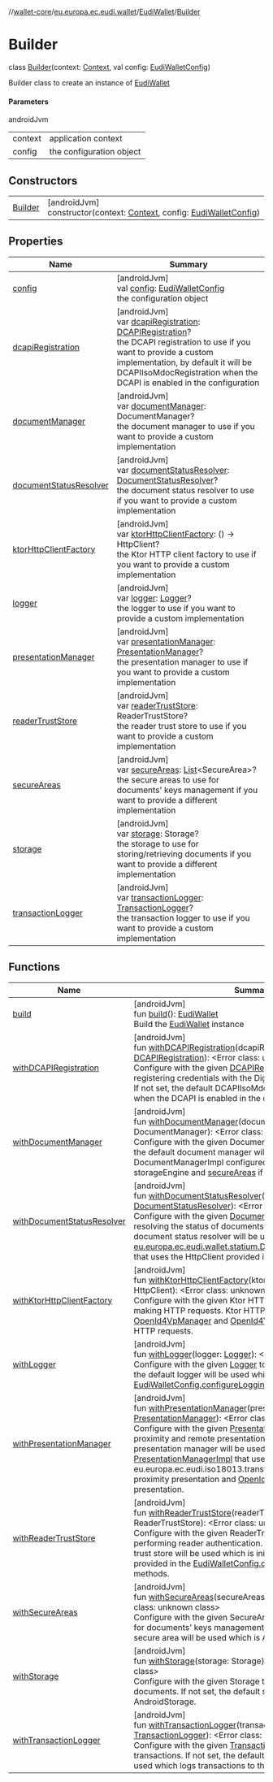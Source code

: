 //[wallet-core](../../../../index.md)/[eu.europa.ec.eudi.wallet](../../index.md)/[EudiWallet](../index.md)/[Builder](index.md)

# Builder

class [Builder](index.md)(context: [Context](https://developer.android.com/reference/kotlin/android/content/Context.html), val config: [EudiWalletConfig](../../-eudi-wallet-config/index.md))

Builder class to create an instance of [EudiWallet](../index.md)

#### Parameters

androidJvm

| | |
|---|---|
| context | application context |
| config | the configuration object |

## Constructors

| | |
|---|---|
| [Builder](-builder.md) | [androidJvm]<br>constructor(context: [Context](https://developer.android.com/reference/kotlin/android/content/Context.html), config: [EudiWalletConfig](../../-eudi-wallet-config/index.md)) |

## Properties

| Name | Summary |
|---|---|
| [config](config.md) | [androidJvm]<br>val [config](config.md): [EudiWalletConfig](../../-eudi-wallet-config/index.md)<br>the configuration object |
| [dcapiRegistration](dcapi-registration.md) | [androidJvm]<br>var [dcapiRegistration](dcapi-registration.md): [DCAPIRegistration](../../../eu.europa.ec.eudi.wallet.dcapi/-d-c-a-p-i-registration/index.md)?<br>the DCAPI registration to use if you want to provide a custom implementation, by default it will be DCAPIIsoMdocRegistration when the DCAPI is enabled in the configuration |
| [documentManager](document-manager.md) | [androidJvm]<br>var [documentManager](document-manager.md): DocumentManager?<br>the document manager to use if you want to provide a custom implementation |
| [documentStatusResolver](document-status-resolver.md) | [androidJvm]<br>var [documentStatusResolver](document-status-resolver.md): [DocumentStatusResolver](../../../eu.europa.ec.eudi.wallet.statium/-document-status-resolver/index.md)?<br>the document status resolver to use if you want to provide a custom implementation |
| [ktorHttpClientFactory](ktor-http-client-factory.md) | [androidJvm]<br>var [ktorHttpClientFactory](ktor-http-client-factory.md): () -&gt; HttpClient?<br>the Ktor HTTP client factory to use if you want to provide a custom implementation |
| [logger](logger.md) | [androidJvm]<br>var [logger](logger.md): [Logger](../../../eu.europa.ec.eudi.wallet.logging/-logger/index.md)?<br>the logger to use if you want to provide a custom implementation |
| [presentationManager](presentation-manager.md) | [androidJvm]<br>var [presentationManager](presentation-manager.md): [PresentationManager](../../../eu.europa.ec.eudi.wallet.presentation/-presentation-manager/index.md)?<br>the presentation manager to use if you want to provide a custom implementation |
| [readerTrustStore](reader-trust-store.md) | [androidJvm]<br>var [readerTrustStore](reader-trust-store.md): ReaderTrustStore?<br>the reader trust store to use if you want to provide a custom implementation |
| [secureAreas](secure-areas.md) | [androidJvm]<br>var [secureAreas](secure-areas.md): [List](https://kotlinlang.org/api/latest/jvm/stdlib/kotlin-stdlib/kotlin.collections/-list/index.html)&lt;SecureArea&gt;?<br>the secure areas to use for documents' keys management if you want to provide a different implementation |
| [storage](storage.md) | [androidJvm]<br>var [storage](storage.md): Storage?<br>the storage to use for storing/retrieving documents if you want to provide a different implementation |
| [transactionLogger](transaction-logger.md) | [androidJvm]<br>var [transactionLogger](transaction-logger.md): [TransactionLogger](../../../eu.europa.ec.eudi.wallet.transactionLogging/-transaction-logger/index.md)?<br>the transaction logger to use if you want to provide a custom implementation |

## Functions

| Name | Summary |
|---|---|
| [build](build.md) | [androidJvm]<br>fun [build](build.md)(): [EudiWallet](../index.md)<br>Build the [EudiWallet](../index.md) instance |
| [withDCAPIRegistration](with-d-c-a-p-i-registration.md) | [androidJvm]<br>fun [withDCAPIRegistration](with-d-c-a-p-i-registration.md)(dcapiRegistration: [DCAPIRegistration](../../../eu.europa.ec.eudi.wallet.dcapi/-d-c-a-p-i-registration/index.md)): &lt;Error class: unknown class&gt;<br>Configure with the given [DCAPIRegistration](../../../eu.europa.ec.eudi.wallet.dcapi/-d-c-a-p-i-registration/index.md) to use for registering credentials with the Digital Credential API (DCAPI). If not set, the default DCAPIIsoMdocRegistration will be used when the DCAPI is enabled in the configuration. |
| [withDocumentManager](with-document-manager.md) | [androidJvm]<br>fun [withDocumentManager](with-document-manager.md)(documentManager: DocumentManager): &lt;Error class: unknown class&gt;<br>Configure with the given DocumentManager to use. If not set, the default document manager will be used which is DocumentManagerImpl configured with the provided storageEngine and [secureAreas](secure-areas.md) if they are set. |
| [withDocumentStatusResolver](with-document-status-resolver.md) | [androidJvm]<br>fun [withDocumentStatusResolver](with-document-status-resolver.md)(documentStatusResolver: [DocumentStatusResolver](../../../eu.europa.ec.eudi.wallet.statium/-document-status-resolver/index.md)): &lt;Error class: unknown class&gt;<br>Configure with the given [DocumentStatusResolver](../../../eu.europa.ec.eudi.wallet.statium/-document-status-resolver/index.md) to use for resolving the status of documents. If not set, the default document status resolver will be used which is [eu.europa.ec.eudi.wallet.statium.DocumentStatusResolverImpl](../../../eu.europa.ec.eudi.wallet.statium/-document-status-resolver-impl/index.md) that uses the HttpClient provided in the configuration. |
| [withKtorHttpClientFactory](with-ktor-http-client-factory.md) | [androidJvm]<br>fun [withKtorHttpClientFactory](with-ktor-http-client-factory.md)(ktorHttpClientFactory: () -&gt; HttpClient): &lt;Error class: unknown class&gt;<br>Configure with the given Ktor HTTP client factory to use for making HTTP requests. Ktor HTTP client is used by the [OpenId4VpManager](../../../eu.europa.ec.eudi.wallet.transfer.openId4vp/-open-id4-vp-manager/index.md) and [OpenId4VciManager](../../../eu.europa.ec.eudi.wallet.issue.openid4vci/-open-id4-vci-manager/index.md) for making HTTP requests. |
| [withLogger](with-logger.md) | [androidJvm]<br>fun [withLogger](with-logger.md)(logger: [Logger](../../../eu.europa.ec.eudi.wallet.logging/-logger/index.md)): &lt;Error class: unknown class&gt;<br>Configure with the given [Logger](../../../eu.europa.ec.eudi.wallet.logging/-logger/index.md) to use for logging. If not set, the default logger will be used which is configured with the [EudiWalletConfig.configureLogging](../../-eudi-wallet-config/configure-logging.md). |
| [withPresentationManager](with-presentation-manager.md) | [androidJvm]<br>fun [withPresentationManager](with-presentation-manager.md)(presentationManager: [PresentationManager](../../../eu.europa.ec.eudi.wallet.presentation/-presentation-manager/index.md)): &lt;Error class: unknown class&gt;<br>Configure with the given [PresentationManager](../../../eu.europa.ec.eudi.wallet.presentation/-presentation-manager/index.md) to use for both proximity and remote presentation. If not set, the default presentation manager will be used which is [PresentationManagerImpl](../../../eu.europa.ec.eudi.wallet.presentation/-presentation-manager-impl/index.md) that uses the eu.europa.ec.eudi.iso18013.transfer.TransferManagerImpl for proximity presentation and [OpenId4VpManager](../../../eu.europa.ec.eudi.wallet.transfer.openId4vp/-open-id4-vp-manager/index.md) for remote presentation. |
| [withReaderTrustStore](with-reader-trust-store.md) | [androidJvm]<br>fun [withReaderTrustStore](with-reader-trust-store.md)(readerTrustStore: ReaderTrustStore): &lt;Error class: unknown class&gt;<br>Configure with the given ReaderTrustStore to use for performing reader authentication. If not set, the default reader trust store will be used which is initialized with the certificates provided in the [EudiWalletConfig.configureReaderTrustStore](../../-eudi-wallet-config/configure-reader-trust-store.md) methods. |
| [withSecureAreas](with-secure-areas.md) | [androidJvm]<br>fun [withSecureAreas](with-secure-areas.md)(secureAreas: [List](https://kotlinlang.org/api/latest/jvm/stdlib/kotlin-stdlib/kotlin.collections/-list/index.html)&lt;SecureArea&gt;): &lt;Error class: unknown class&gt;<br>Configure with the given SecureArea implementations to use for documents' keys management. If not set, the default secure area will be used which is AndroidKeystoreSecureArea. |
| [withStorage](with-storage.md) | [androidJvm]<br>fun [withStorage](with-storage.md)(storage: Storage): &lt;Error class: unknown class&gt;<br>Configure with the given Storage to use for storing/retrieving documents. If not set, the default storage will be used which is AndroidStorage. |
| [withTransactionLogger](with-transaction-logger.md) | [androidJvm]<br>fun [withTransactionLogger](with-transaction-logger.md)(transactionLogger: [TransactionLogger](../../../eu.europa.ec.eudi.wallet.transactionLogging/-transaction-logger/index.md)): &lt;Error class: unknown class&gt;<br>Configure with the given [TransactionLogger](../../../eu.europa.ec.eudi.wallet.transactionLogging/-transaction-logger/index.md) to use for logging transactions. If not set, the default transaction logger will be used which logs transactions to the console. |

